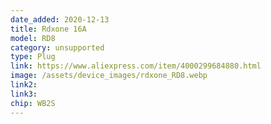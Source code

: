 ```yaml
---
date_added: 2020-12-13
title: Rdxone 16A 
model: RD8
category: unsupported
type: Plug
link: https://www.aliexpress.com/item/4000299684880.html
image: /assets/device_images/rdxone_RD8.webp
link2: 
link3: 
chip: WB2S
---
```

